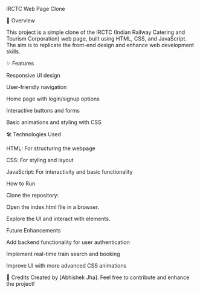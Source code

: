 IRCTC Web Page Clone

📌 Overview

This project is a simple clone of the IRCTC (Indian Railway Catering and Tourism Corporation) web page, built using HTML, CSS, and JavaScript. The aim is to replicate the front-end design and enhance web development skills.

✨ Features

Responsive UI design

User-friendly navigation

Home page with login/signup options

Interactive buttons and forms

Basic animations and styling with CSS

🛠️ Technologies Used

HTML: For structuring the webpage

CSS: For styling and layout

JavaScript: For interactivity and basic functionality

How to Run

Clone the repository:



Open the index.html file in a browser.

Explore the UI and interact with elements.

Future Enhancements

Add backend functionality for user authentication

Implement real-time train search and booking

Improve UI with more advanced CSS animations

📌 Credits
Created by [Abhishek Jha]. Feel free to contribute and enhance the project!
